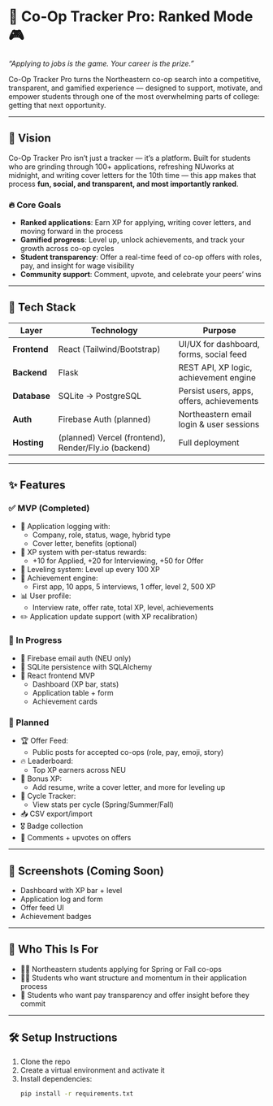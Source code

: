 # 🧠 Co-Op Tracker Pro: Ranked Mode 🎮

_“Applying to jobs is the game. Your career is the prize.”_

Co-Op Tracker Pro turns the Northeastern co-op search into a competitive, transparent, and gamified experience — designed to support, motivate, and empower students through one of the most overwhelming parts of college: getting that next opportunity.

---

## 🚀 Vision

Co-Op Tracker Pro isn’t just a tracker — it’s a platform. Built for students who are grinding through 100+ applications, refreshing NUworks at midnight, and writing cover letters for the 10th time — this app makes that process **fun, social, and transparent, and most importantly ranked**.

### 🔥 Core Goals

- **Ranked applications**: Earn XP for applying, writing cover letters, and moving forward in the process
- **Gamified progress**: Level up, unlock achievements, and track your growth across co-op cycles
- **Student transparency**: Offer a real-time feed of co-op offers with roles, pay, and insight for wage visibility
- **Community support**: Comment, upvote, and celebrate your peers’ wins

---

## 🧱 Tech Stack

| Layer        | Technology              | Purpose                                  |
|--------------|--------------------------|------------------------------------------|
| **Frontend** | React (Tailwind/Bootstrap) | UI/UX for dashboard, forms, social feed  |
| **Backend**  | Flask                    | REST API, XP logic, achievement engine   |
| **Database** | SQLite → PostgreSQL      | Persist users, apps, offers, achievements |
| **Auth**     | Firebase Auth (planned)  | Northeastern email login & user sessions |
| **Hosting**  | (planned) Vercel (frontend), Render/Fly.io (backend) | Full deployment |

---

## ✨ Features

### ✅ MVP (Completed)
- 🔁 Application logging with:
  - Company, role, status, wage, hybrid type
  - Cover letter, benefits (optional)
- 🧠 XP system with per-status rewards:
  - +10 for Applied, +20 for Interviewing, +50 for Offer
- 🧗 Leveling system: Level up every 100 XP
- 🏅 Achievement engine:
  - First app, 10 apps, 5 interviews, 1 offer, level 2, 500 XP
- 📊 User profile:
  - Interview rate, offer rate, total XP, level, achievements
- ✏️ Application update support (with XP recalibration)

### 🧪 In Progress
- 🔐 Firebase email auth (NEU only)
- 🧾 SQLite persistence with SQLAlchemy
- 🎨 React frontend MVP
  - Dashboard (XP bar, stats)
  - Application table + form
  - Achievement cards

### 🔮 Planned
- 🏆 Offer Feed:
  - Public posts for accepted co-ops (role, pay, emoji, story)
- 🔥 Leaderboard:
  - Top XP earners across NEU
- 💌 Bonus XP:
  - Add resume, write a cover letter, and more for leveling up
- 🧭 Cycle Tracker:
  - View stats per cycle (Spring/Summer/Fall)
- 📥 CSV export/import
- 🎖 Badge collection
- 💬 Comments + upvotes on offers

---

## 📸 Screenshots (Coming Soon)

- Dashboard with XP bar + level
- Application log and form
- Offer feed UI
- Achievement badges

---

## 🧠 Who This Is For

- 🧑‍🎓 Northeastern students applying for Spring or Fall co-ops  
- 🧑‍💻 Students who want structure and momentum in their application process  
- 💸 Students who want pay transparency and offer insight before they commit

---

## 🛠 Setup Instructions

1. Clone the repo  
2. Create a virtual environment and activate it  
3. Install dependencies:
   ```bash
   pip install -r requirements.txt

